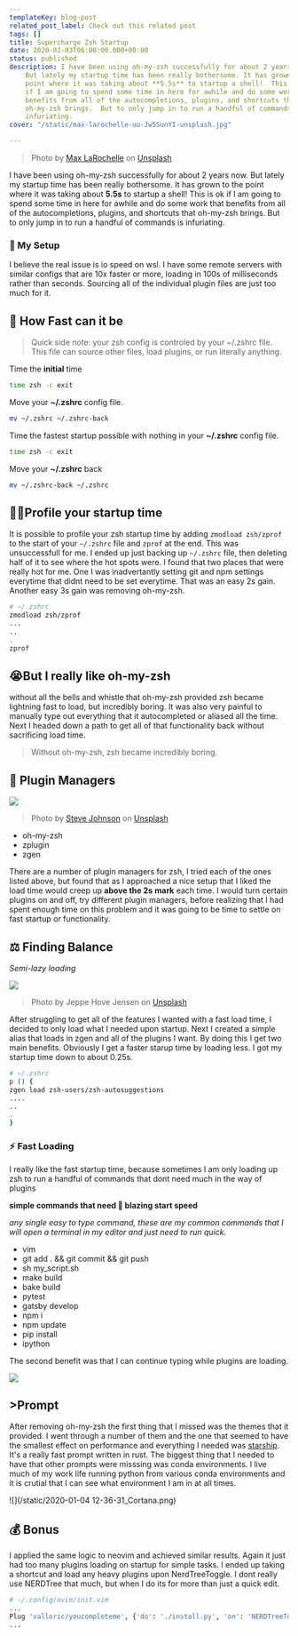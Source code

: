 ```yaml
---
templateKey: blog-post
related_post_label: Check out this related post
tags: []
title: Supercharge Zsh Startup
date: 2020-01-03T06:00:00.000+00:00
status: published
description: I have been using oh-my-zsh successfully for about 2 years now.
    But lately my startup time has been really bothersome. It has grown to the
    point where it was taking about **5.5s** to startup a shell!  This is ok
    if I am going to spend some time in here for awhile and do some work that
    benefits from all of the autocompletions, plugins, and shortcuts that
    oh-my-zsh brings.  But to only jump in to run a handful of commands is
    infuriating.
cover: "/static/max-larochelle-uu-Jw5SunYI-unsplash.jpg"

---
```

> Photo by [Max LaRochelle](https://unsplash.com/@maxlarochelle?utm_source=unsplash&utm_medium=referral&utm_content=creditCopyText) on [Unsplash](https://unsplash.com/s/photos/lightning?utm_source=unsplash&utm_medium=referral&utm_content=creditCopyText)

I have been using oh-my-zsh successfully for about 2 years now. But lately my startup time has been really bothersome. It has grown to the point where it was taking about **5.5s** to startup a shell!  This is ok if I am going to spend some time in here for awhile and do some work that benefits from all of the autocompletions, plugins, and shortcuts that oh-my-zsh brings.  But to only jump in to run a handful of commands is infuriating.

### 📑 My Setup

I believe the real issue is io speed on wsl.  I have some remote servers with similar configs that are 10x faster or more, loading in 100s of milliseconds rather than seconds.  Sourcing all of the individual plugin files are just too much for it.

## 💨 How Fast can it be

> Quick side note: your zsh config is controled by your \~/.zshrc file.  This file can source other files, load plugins, or run literally anything.

Time the **initial** time

``` bash
time zsh -c exit
```

Move your **\~/.zshrc** config file.

``` bash
mv ~/.zshrc ~/.zshrc-back
```

Time the fastest startup possible with nothing in your **\~/.zshrc** config file.

``` bash
time zsh -c exit
```

Move your **\~/.zshrc** back

``` bash
mv ~/.zshrc-back ~/.zshrc
```

## 🕵️‍♂️Profile your startup time

It is possible to profile your zsh startup time by adding `zmodload zsh/zprof` to the start of your `~/.zshrc` file and `zprof` at the end.  This was unsuccessfull for me.  I ended up just backing up `~/.zshrc` file, then deleting half of it to see where the hot spots were.  I found that two places that were really hot for me.  One I was inadvertantly setting git and npm settings everytime that didnt need to be set everytime.  That was an easy 2s gain.  Another easy 3s gain was removing oh-my-zsh.

``` bash
# ~/.zshrc
zmodload zsh/zprof
...
..
.
zprof
```

## 😭But I really like oh-my-zsh

without all the bells and whistle that oh-my-zsh provided zsh became lightning fast to load, but incredibly boring.  It was also very painful to manually type out everything that it autocompleted or aliased all the time.  Next I headed down a path to get all of that functionality back without sacrificing load time.

> Without oh-my-zsh, zsh became incredibly boring.

## 🔌 Plugin Managers

![](/static/steve-johnson-ZUabNmumOcA-unsplash.jpg)

> Photo by [Steve Johnson](https://unsplash.com/@steve_j?utm_source=unsplash&utm_medium=referral&utm_content=creditCopyText) on [Unsplash](https://unsplash.com/s/photos/plug?utm_source=unsplash&utm_medium=referral&utm_content=creditCopyText)

* oh-my-zsh
* zplugin
* zgen

There are a number of plugin managers for zsh, I tried each of the ones listed above, but found that as I approached a nice setup that I liked the load time would creep up **above the 2s** **mark** each time. I would turn certain plugins on and off, try different plugin managers, before realizing that I had spent enough time on this problem and it was going to be time to settle on fast startup or functionality.

## ⚖ Finding Balance

_Semi-lazy loading_

![](/static/jeppe-hove-jensen-b3eaH1hguOA-unsplash.jpg)

> Photo by Jeppe Hove Jensen on [Unsplash](https://unsplash.com/s/photos/balance?utm_source=unsplash&utm_medium=referral&utm_content=creditCopyText)

After struggling to get all of the features I wanted with a fast load time, I decided to only load what I needed upon startup.  Next I created a simple alias that loads in zgen and all of the plugins I want. By doing this I get two main benefits.  Obviously I get a faster starup time by loading less.  I got my startup time down to about 0.25s.

``` bash
# ~/.zshrc
p () {
zgen load zsh-users/zsh-autosuggestions
....
..
.
}
```

### ⚡ Fast Loading

I really like the fast startup time, because sometimes I am only loading up zsh to run a handful of commands that dont need much in the way of plugins

**simple commands that need 💨 blazing start speed**

_any single easy to type command, these are my common commands that I will open a terminal in my editor and just need to run quick._

* vim
* git add . && git commit && git push
* sh my_script.sh
* make build
* bake build
* pytest
* gatsby develop
* npm i
* npm update
* pip install
* ipython

The second benefit was that I can continue typing while plugins are loading.

![](/static/type-while-loading-plugins.gif)

## >Prompt

After removing oh-my-zsh the first thing that I missed was the themes that it provided.  I went through a number of them and the one that seemed to have the smallest effect on performance and everything I needed was [starship](https://starship.rs/).  It's a really fast prompt written in rust.  The biggest thing that I needed to have that other prompts were misssing was conda environments.  I live much of my work life running python from various conda environments and it is crutial that I can see what environment I am in at all times.

![](/static/2020-01-04 12-36-31_Cortana.png)

## 💰 Bonus

I applied the same logic to neovim and achieved similar results.  Again it just had too many plugins loading on startup for simple tasks.  I ended up taking a shortcut and load any heavy plugins upon NerdTreeToggle.  I dont really use NERDTree that much, but when I do its for more than just a quick edit.

``` bash
# ~/.config/nvim/init.vim
...
Plug 'valloric/youcompleteme', {'do': './install.py', 'on': 'NERDTreeToggle'}
...
```
